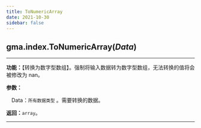 ```yaml
---
title: ToNumericArray
date: 2021-10-30
sidebar: false
---
```


##  gma.index.**ToNumericArray**(*Data*) <Badge text="1.0.6 +"/> 

---

**功能：**【转换为数字型数组】。强制将输入数据转为数字型数组，无法转换的值将会被修改为 nan。

**参数：**

&emsp;Data：`所有数据类型` 。需要转换的数据。

**返回：**`array`。


---




